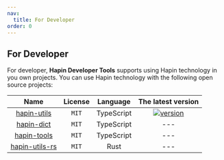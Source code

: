 ```yaml
---
nav:
  title: For Developer
order: 0
---
```


## For Developer

For developer, **Hapin Developer Tools** supports using Hapin technology in you own projects. You can use Hapin technology with the following open source projects:

|                     Name                     | License |  Language  |                                          The latest version                                           |
| :------------------------------------------: | :-----: | :--------: | :---------------------------------------------------------------------------------------------------: |
|    [hapin-utils](./developer/hapin-utils)    |  `MIT`  | TypeScript | [![version](https://img.shields.io/npm/v/hapin-utils.svg)](https://www.npmjs.com/package/hapin-utils) |
|     [hapin-dict](./developer/hapin-dict)     |  `MIT`  | TypeScript |                                                  ---                                                  |
|    [hapin-tools](./developer/hapin-tools)    |  `MIT`  | TypeScript |                                                  ---                                                  |
| [hapin-utils-rs](./developer/hapin-utils-rs) |  `MIT`  |    Rust    |                                                  ---                                                  |
